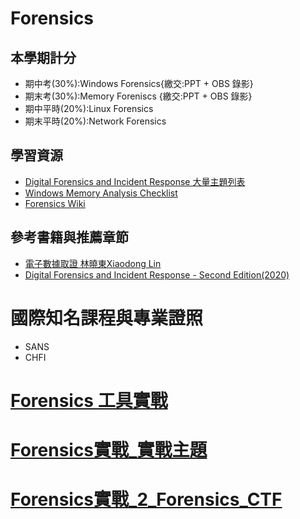 # Forensics

## 本學期計分
- 期中考(30%):Windows Forensics{繳交:PPT + OBS 錄影}
- 期末考(30%):Memory Foreniscs {繳交:PPT + OBS 錄影}
- 期中平時(20%):Linux Forensics
- 期末平時(20%):Network Forensics

## 學習資源
- [Digital Forensics and Incident Response 大量主題列表](https://www.jaiminton.com/cheatsheet/DFIR/#)
- [Windows Memory Analysis Checklist](https://www.dumpanalysis.org/windows-memory-analysis-checklist)
- [Forensics Wiki](https://forensicswiki.xyz/page/Main_Page)

## 參考書籍與推薦章節
- [電子數據取證 林曉東Xiaodong Lin](https://www.tenlong.com.tw/products/9787111694557?list_name=srh)
- [Digital Forensics and Incident Response - Second Edition(2020)](https://www.packtpub.com/product/digital-forensics-and-incident-response-second-edition/9781838649005)

# 國際知名課程與專業證照
- SANS
- CHFI

# [Forensics 工具實戰]( ./Forensics_TOOLS/README.md)
# [Forensics實戰_實戰主題]( ./Forensics_LAB/README.md)
# [Forensics實戰_2_Forensics_CTF]( ./Forensics_CTF.md)
